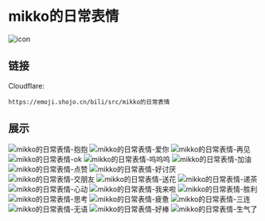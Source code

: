 # mikko的日常表情
![icon](https://emoji.shojo.cn/bili/src/mikko的日常表情/icon.png)
## 链接
Cloudflare:
```
https://emoji.shojo.cn/bili/src/mikko的日常表情
```
## 展示
![mikko的日常表情-抱抱](https://emoji.shojo.cn/bili/src/mikko的日常表情/mikko的日常表情-抱抱.png)
![mikko的日常表情-爱你](https://emoji.shojo.cn/bili/src/mikko的日常表情/mikko的日常表情-爱你.png)
![mikko的日常表情-再见](https://emoji.shojo.cn/bili/src/mikko的日常表情/mikko的日常表情-再见.png)
![mikko的日常表情-ok](https://emoji.shojo.cn/bili/src/mikko的日常表情/mikko的日常表情-ok.png)
![mikko的日常表情-呜呜呜](https://emoji.shojo.cn/bili/src/mikko的日常表情/mikko的日常表情-呜呜呜.png)
![mikko的日常表情-加油](https://emoji.shojo.cn/bili/src/mikko的日常表情/mikko的日常表情-加油.png)
![mikko的日常表情-点赞](https://emoji.shojo.cn/bili/src/mikko的日常表情/mikko的日常表情-点赞.png)
![mikko的日常表情-好讨厌](https://emoji.shojo.cn/bili/src/mikko的日常表情/mikko的日常表情-好讨厌.png)
![mikko的日常表情-交朋友](https://emoji.shojo.cn/bili/src/mikko的日常表情/mikko的日常表情-交朋友.png)
![mikko的日常表情-送花](https://emoji.shojo.cn/bili/src/mikko的日常表情/mikko的日常表情-送花.png)
![mikko的日常表情-递茶](https://emoji.shojo.cn/bili/src/mikko的日常表情/mikko的日常表情-递茶.png)
![mikko的日常表情-心动](https://emoji.shojo.cn/bili/src/mikko的日常表情/mikko的日常表情-心动.png)
![mikko的日常表情-我来啦](https://emoji.shojo.cn/bili/src/mikko的日常表情/mikko的日常表情-我来啦.png)
![mikko的日常表情-胜利](https://emoji.shojo.cn/bili/src/mikko的日常表情/mikko的日常表情-胜利.png)
![mikko的日常表情-思考](https://emoji.shojo.cn/bili/src/mikko的日常表情/mikko的日常表情-思考.png)
![mikko的日常表情-疲惫](https://emoji.shojo.cn/bili/src/mikko的日常表情/mikko的日常表情-疲惫.png)
![mikko的日常表情-三连](https://emoji.shojo.cn/bili/src/mikko的日常表情/mikko的日常表情-三连.png)
![mikko的日常表情-无语](https://emoji.shojo.cn/bili/src/mikko的日常表情/mikko的日常表情-无语.png)
![mikko的日常表情-好棒](https://emoji.shojo.cn/bili/src/mikko的日常表情/mikko的日常表情-好棒.png)
![mikko的日常表情-生气了](https://emoji.shojo.cn/bili/src/mikko的日常表情/mikko的日常表情-生气了.png)

